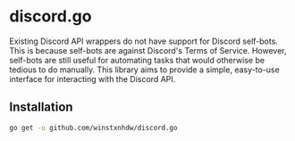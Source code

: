# discord.go

Existing Discord API wrappers do not have support for Discord self-bots. This is because self-bots are against Discord's Terms of Service. However, self-bots are still useful for automating tasks that would otherwise be tedious to do manually. This library aims to provide a simple, easy-to-use interface for interacting with the Discord API.

## Installation

```bash
go get -u github.com/winstxnhdw/discord.go
```
